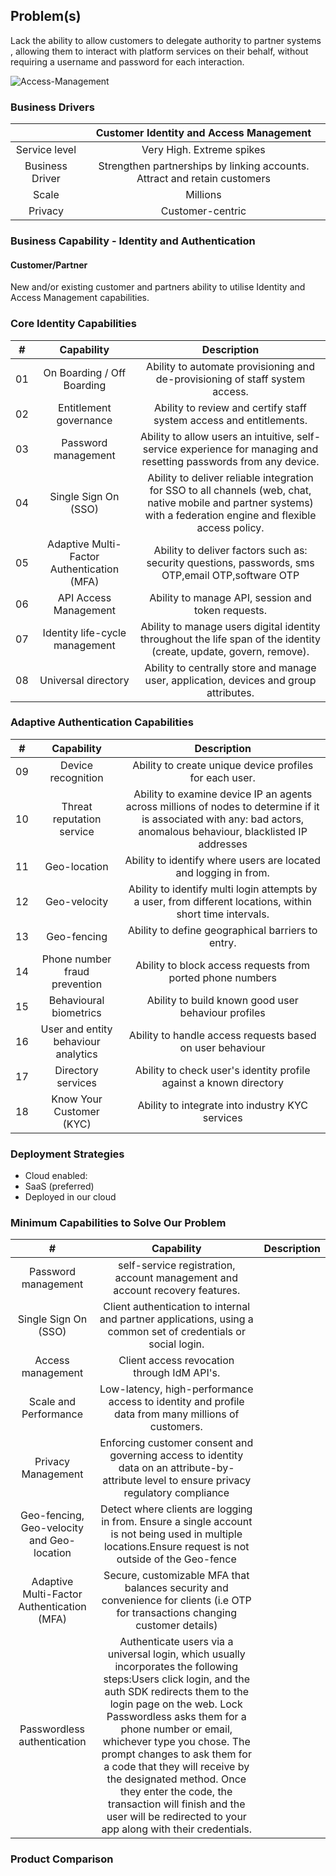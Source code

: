 ## Problem(s)
Lack the ability to allow customers to delegate authority to partner systems , allowing them to interact with platform services on their behalf, without requiring a username and password for each interaction.

![Access-Management](https://www.okta.com/sites/default/files/images/analyst-research/inline/Okta-Leader_Gartner-Magic-Quadrant-Access-Management-2019.jpg)

### Business Drivers
||Customer Identity and Access Management|
|:-:  |:-:  |
| Service level | Very High. Extreme spikes|
| Business Driver	| Strengthen partnerships by linking accounts. Attract and retain customers|
|Scale |	Millions |
| Privacy	| Customer-centric | 

### Business Capability - Identity and Authentication
#### Customer/Partner
New and/or existing customer and partners ability to utilise Identity and Access Management capabilities.

### Core Identity Capabilities
| # |Capability | Description |
|:-:  |:-:  |:-:  |
|01|	On Boarding / Off Boarding	| Ability to automate provisioning and de-provisioning of staff system access.|
|02|	Entitlement governance | Ability to review and certify staff system access and entitlements.|
|03|	Password management	| Ability to allow users an intuitive, self-service experience for managing and resetting passwords from any device.|
|04|	Single Sign On (SSO) | Ability to deliver reliable integration for SSO to all channels (web, chat, native mobile and partner systems) with a federation engine and flexible access policy.|
|05|	Adaptive Multi-Factor Authentication (MFA) | Ability to deliver factors such as: security questions, passwords, sms OTP,email OTP,software OTP|
|06|	API Access Management |	Ability to manage API, session and token requests.|
|07|Identity life-cycle management|	Ability to manage users digital identity throughout the life span of the identity (create, update, govern, remove).|
|08|	Universal directory	|Ability to centrally store and manage user, application, devices and group attributes.|

### Adaptive Authentication Capabilities
| # |Capability | Description |
|:-:  |:-:  |:-:  |
| 09	| Device recognition	| Ability to create unique device profiles for each user.|
|10	|Threat reputation service| Ability to examine device IP an agents across millions of nodes to determine if it is associated with any: bad actors, anomalous behaviour, blacklisted IP addresses |
|11	|Geo-location	|Ability to identify where users are located and logging in from.|
|12	|Geo-velocity	|Ability to identify multi login attempts by a user, from different locations, within short time intervals.|
|13	|Geo-fencing	|Ability to define geographical barriers to entry.|
|14	|Phone number fraud prevention	|Ability to block access requests from ported phone numbers|
|15	|Behavioural biometrics	|Ability to build known good user behaviour profiles|
|16	|User and entity behaviour analytics	|Ability to handle access requests based on user behaviour|
|17	|Directory services	|Ability to check user's identity profile against a known directory|
|18|	Know Your Customer (KYC) |Ability to integrate into industry KYC services|

### Deployment Strategies
* Cloud enabled:
* SaaS (preferred)
* Deployed in our cloud

### Minimum Capabilities to Solve Our Problem
| # |Capability | Description |
|:-:  |:-:  |:-:  |
| Password management	|self-service registration, account management and account recovery features.|
| Single Sign On (SSO)|	Client authentication to internal and partner applications, using a common set of credentials or social login.|
| Access management	|Client access revocation through IdM API's.|
| Scale and Performance	|Low-latency, high-performance access to identity and profile data from many millions of customers.|
| Privacy Management	|Enforcing customer consent and governing access to identity data on an attribute-by-attribute level to ensure privacy regulatory compliance|
| Geo-fencing, Geo-velocity and Geo-location|Detect where clients are logging in from. Ensure a single account is not being used in multiple locations.Ensure request is not outside of the Geo-fence|
| Adaptive Multi-Factor Authentication (MFA)	| Secure, customizable MFA that balances security and convenience for clients (i.e OTP for transactions changing customer details)
Passwordless authentication	| Authenticate users via a universal login, which usually incorporates the following steps:Users click login, and the auth SDK redirects them to the login page on the web. Lock Passwordless asks them for a phone number or email, whichever type you chose. The prompt changes to ask them for a code that they will receive by the designated method. Once they enter the code, the transaction will finish and the user will be redirected to your app along with their credentials.|

### Product Comparison 
